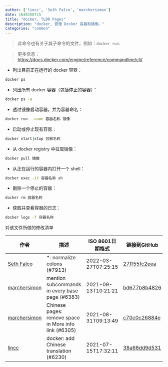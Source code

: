 ```yaml
---
author: ['lincc', 'Seth Falco', 'marchersimon']
date: 1648358715
title: "docker, TLDR Pages"
description: "docker, 管理 Docker 容器和镜像。"
categories: "common"
---
```

> 此命令也有关于其子命令的文件，例如：`docker run`.

> 更多信息：<https://docs.docker.com/engine/reference/commandline/cli/>.

- 列出目前正在运行的 docker 容器：

```bash
docker ps
```

- 列出所有 docker 容器（包括停止的容器）：

```bash
docker ps -a
```

- 透过镜像启动容器，并为容器命名：

```bash
docker run --name 容器名称 镜像
```

- 启动或停止现有容器：

```bash
docker start|stop 容器名称
```

- 从 docker registry 中拉取镜像：

```bash
docker pull 镜像
```

- 从正在运行的容器内打开一个 shell：

```bash
docker exec -it 容器名称 sh
```

- 删除一个停止的容器：

```bash
docker rm 容器名称
```

- 获取并查看容器的日志：

```bash
docker logs -f 容器名称
```
对该文件所做的修改清单


作者 | 描述 | ISO 8601日期格式 | 链接到GitHub
------|-----|-----|-----
[Seth Falco](mailto:seth@falco.fun) | *: normalize colons (#7913) | 2022-03-27T07:25:15 | [27ff55fc2eea](https://github.com/tldr-pages/tldr/commit/27ff55fc2eea445eb5216c3b1d934960539fc024)
[marchersimon](mailto:50295997+marchersimon@users.noreply.github.com) | mention subcommands in every base page (#6383) | 2021-09-13T10:21:21 | [bd677b8b4826](https://github.com/tldr-pages/tldr/commit/bd677b8b48260e301fb99fea794f4dc1458d1562)
[marchersimon](mailto:50295997+marchersimon@users.noreply.github.com) | Chinese pages: remove space in More info link (#6305) | 2021-08-31T09:13:49 | [c70c0c26884e](https://github.com/tldr-pages/tldr/commit/c70c0c26884ee74fabb640cd842d1e4c72d9df4b)
[lincc](mailto:46962923+blueskyson@users.noreply.github.com) | docker: add Chinese translation (#6230) | 2021-07-15T17:32:11 | [38a68dd9d531](https://github.com/tldr-pages/tldr/commit/38a68dd9d5319cbb90ff789fdbc6371775bc36c6)

